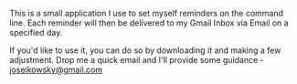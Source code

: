 This is a small application I use to set myself reminders on the command line.
Each reminder will then be delivered to my Gmail Inbox via Email on a specified day.

If you'd like to use it, you can do so by downloading it and making a few adjustment.
Drop me a quick email and I'll provide some guidance - joseikowsky@gmail.com
